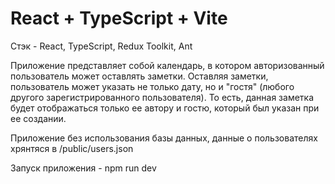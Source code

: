# React + TypeScript + Vite
Стэк - React, TypeScript, Redux Toolkit, Ant

Приложение представляет собой календарь, в котором авторизованный пользователь может оставлять заметки.
Оставляя заметки, пользователь может указать не только дату, но и "гостя" (любого другого зарегистрированного пользователя).
То есть, данная заметка будет отображаться только ее автору и гостю, который был указан при ее создании.

Приложение без использования базы данных, данные о пользователях хрянтяся в /public/users.json

Запуск приложения - npm run dev
